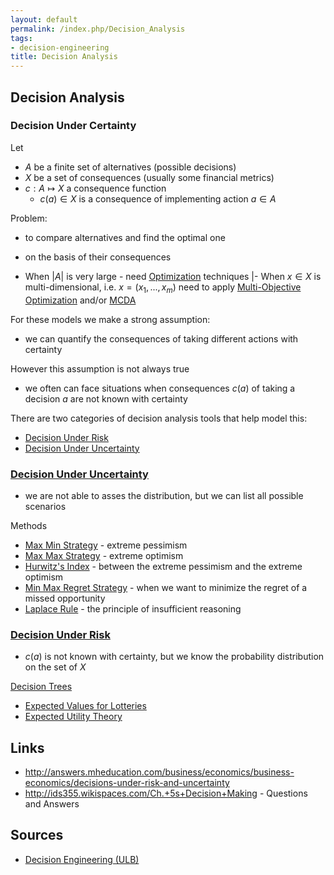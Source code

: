 ```yaml
---
layout: default
permalink: /index.php/Decision_Analysis
tags:
- decision-engineering
title: Decision Analysis
---
```

## Decision Analysis
### Decision Under Certainty
Let
- $A$ be a finite set of alternatives (possible decisions)
- $X$ be a set of consequences (usually some financial metrics)
- $c: A \mapsto X$ a consequence function
  - $c(a) \in X$ is a consequence of implementing action $a \in A$

Problem: 
- to compare alternatives and find the optimal one 
- on the basis of their consequences

- When $| A|$ is very large - need [Optimization](Optimization) techniques |- When $x \in X$ is multi-dimensional, i.e. $x = (x_1, ..., x_m)$ need to apply [Multi-Objective Optimization](Multi-Objective_Optimization) and/or [MCDA](MCDA)

For these models we make a strong assumption:
- we can quantify the consequences of taking different actions with certainty


However this assumption is not always true
- we often can face situations when consequences $c(a)$ of taking a decision $a$ are not known with certainty 

There are two categories of decision analysis tools that help model this:
- [Decision Under Risk](Decision_Under_Risk)
- [Decision Under Uncertainty](Decision_Under_Uncertainty)


### [Decision Under Uncertainty](Decision_Under_Uncertainty)
- we are not able to asses the distribution, but we can list all possible scenarios

Methods
- [Max Min Strategy](Max_Min_Strategy) - extreme pessimism 
- [Max Max Strategy](Max_Max_Strategy) - extreme optimism
- [Hurwitz's Index](Hurwitz's_Index) - between the extreme pessimism and the extreme optimism
- [Min Max Regret Strategy](Min_Max_Regret_Strategy) - when we want to minimize the regret of a missed opportunity
- [Laplace Rule](Laplace_Rule) - the principle of insufficient reasoning


### [Decision Under Risk](Decision_Under_Risk)
- $c(a)$ is not known with certainty, but we know the probability distribution on the set of $X$

[Decision Trees](Decision_Tree_(Decision_Theory))
- [Expected Values for Lotteries](Expected_Values_for_Lotteries)
- [Expected Utility Theory](Expected_Utility_Theory)



## Links
- http://answers.mheducation.com/business/economics/business-economics/decisions-under-risk-and-uncertainty
- http://ids355.wikispaces.com/Ch.+5s+Decision+Making - Questions and Answers

## Sources
- [Decision Engineering (ULB)](Decision_Engineering_(ULB))

